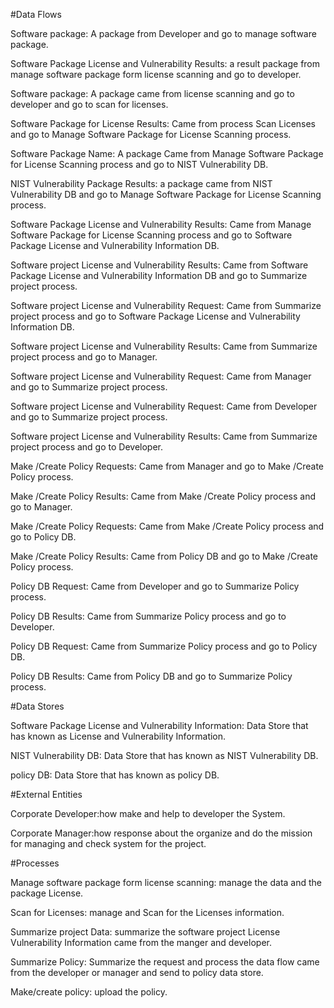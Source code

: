 
  #Data Flows 

  Software package: A package from Developer and go to manage software package.

  Software Package License and Vulnerability Results: a result package from manage software package form license scanning and go to developer.

  Software package: A package came from license scanning and go to developer and go to scan for licenses.

  Software Package for License Results: Came from process Scan Licenses and go to Manage Software Package for License Scanning process.

  Software Package Name: A package Came from Manage Software Package for License Scanning process and go to NIST Vulnerability DB.

  NIST Vulnerability Package Results: a package came from NIST Vulnerability DB and go to Manage Software Package for License Scanning process.

  Software Package License and Vulnerability Results: Came from Manage Software Package for License Scanning process and go to Software Package License and Vulnerability Information DB.

  Software project License and Vulnerability Results: Came from Software Package License and Vulnerability Information DB and go to Summarize project process.

  Software project License and Vulnerability Request: Came from Summarize project process and go to Software Package License and Vulnerability Information DB.

  Software project License and Vulnerability Results: Came from Summarize project process and go to Manager.

  Software project License and Vulnerability Request: Came from Manager and go to Summarize project process. 

  Software project License and Vulnerability Request: Came from Developer and go to Summarize project process. 

  Software project License and Vulnerability Results: Came from Summarize project process and go to Developer. 

  Make /Create Policy Requests: Came from Manager and go to Make /Create Policy process.

  Make /Create Policy Results: Came from Make /Create Policy process and go to Manager. 

  Make /Create Policy Requests: Came from Make /Create Policy process and go to Policy DB.

  Make /Create Policy Results: Came from Policy DB and go to Make /Create Policy process.

  Policy DB Request: Came from Developer and go to Summarize Policy process.  

  Policy DB Results: Came from Summarize Policy process and go to Developer.

  Policy DB Request: Came from Summarize Policy process and go to Policy DB.  

  Policy DB Results: Came from Policy DB and go to Summarize Policy process. 
  
  #Data Stores

   Software Package License and Vulnerability Information: Data Store that has known as License and Vulnerability Information.

   NIST Vulnerability DB: Data Store that has known as NIST Vulnerability DB.

   policy DB: Data Store that has known as policy DB. 

  #External Entities 
 
  Corporate Developer:how make and help to developer the System.
  
  Corporate Manager:how response about the organize and do the mission
    for managing and check system for the project.

    
 #Processes 

  Manage software package form license scanning: manage the data and the package License.

  Scan for Licenses: manage and Scan for the Licenses information.

  Summarize project Data: summarize the software project License Vulnerability Information came from the manger and developer.

  Summarize Policy: Summarize the request and process the data flow came from the developer or   manager and send to policy data store.

  Make/create policy: upload the policy.

  
